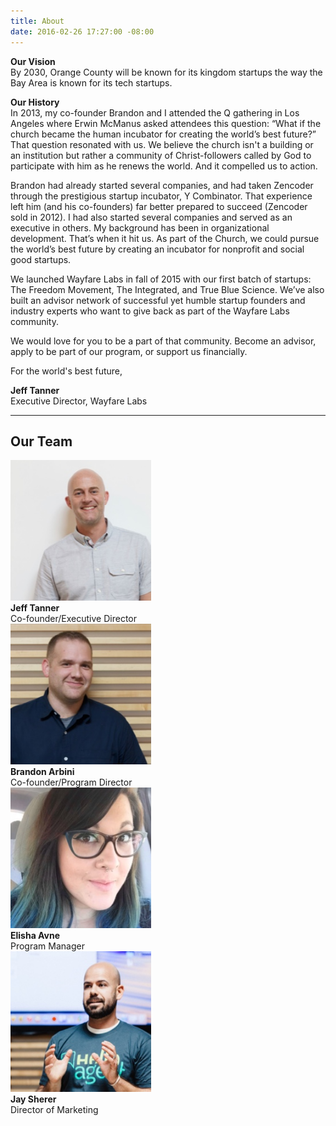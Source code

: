 ```yaml
---
title: About
date: 2016-02-26 17:27:00 -08:00
---
```


**Our Vision**\
By 2030, Orange County will be known for its kingdom startups the way the Bay Area is known for its tech startups.

**Our History**\
In 2013, my co-founder Brandon and I attended the Q gathering in Los Angeles where Erwin McManus asked attendees this question: “What if the church became the human incubator for creating the world’s best future?” That question resonated with us. We believe the church isn't a building or an institution but rather a community of Christ-followers called by God to participate with him as he renews the world. And it compelled us to action.

Brandon had already started several companies, and had taken Zencoder through the prestigious startup incubator, Y Combinator. That experience left him (and his co-founders) far better prepared to succeed (Zencoder sold in 2012). I had also started several companies and served as an executive in others. My background has been in organizational development. That’s when it hit us. As part of the Church, we could pursue the world’s best future by creating an incubator for nonprofit and social good startups.

We launched Wayfare Labs in fall of 2015 with our first batch of startups: The Freedom Movement, The Integrated, and True Blue Science. We’ve also built an advisor network of successful yet humble startup founders and industry experts who want to give back as part of the Wayfare Labs community.

We would love for you to be a part of that community. Become an advisor, apply to be part of our program, or support us financially.

For the world's best future,

**Jeff Tanner**\
Executive Director, Wayfare Labs

---

## Our Team

<div class="container">
<div class="row uniform">
<div class="3u 6u(medium) 12u$(xsmall)">
<span class="image"><img src="/images/jeff.jpg" alt="Jeff Tanner" width="225"></span><br>
<strong>Jeff Tanner</strong><br>
Co-founder/Executive Director
</div>
<div class="3u 6u$(medium) 12u$(xsmall)">
<span class="image"><img src="/images/brandon.jpg" alt="Brandon Arbini" width="225"></span><br>
<strong>Brandon Arbini</strong><br>
Co-founder/Program Director
</div>
<div class="3u 6u(medium) 12u$(xsmall)">
<span class="image"><img src="/images/elisha.jpg" alt="Elisha Avne" width="225"></span><br>
<strong>Elisha Avne</strong><br>
Program Manager
</div>
<div class="3u 6u$(medium) 12u$(xsmall)">
<span class="image"><img src="/images/jay.jpg" alt="Jay Sherer" width="225"></span><br>
<strong>Jay Sherer</strong><br>
Director of Marketing
</div>
</div>
</div>